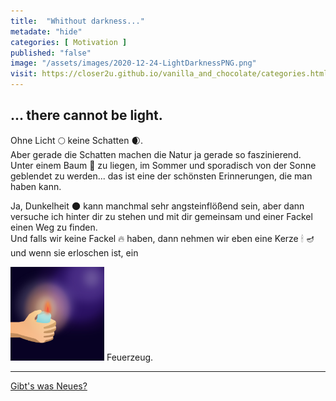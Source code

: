 ```yaml
--- 
title:  "Whithout darkness..."
metadate: "hide"
categories: [ Motivation ]
published: "false"
image: "/assets/images/2020-12-24-LightDarknessPNG.png"
visit: https://closer2u.github.io/vanilla_and_chocolate/categories.html#motivation
---
```


... there cannot be light.
--------------------------

Ohne Licht 🌕 keine Schatten 🌒.\
Aber gerade die Schatten machen die Natur ja gerade so faszinierend.\
Unter einem Baum 🌳 zu liegen, im Sommer und sporadisch von der Sonne geblendet zu werden... das ist eine der schönsten Erinnerungen, die man haben kann.

Ja, Dunkelheit 🌑 kann manchmal sehr angsteinflößend sein, aber dann versuche ich hinter dir zu stehen und mit dir gemeinsam und einer Fackel einen Weg zu finden.\
Und falls wir keine Fackel 🔥 haben, dann nehmen wir eben eine Kerze 🕯 🪔 und wenn sie erloschen ist, ein

<img alt="img" width="150px" height="150px" src="/assets/images/2020-12-24-LightDarknessSVG.svg"> Feuerzeug.


***

[Gibt's was Neues?](https://github.com/Closer2U)